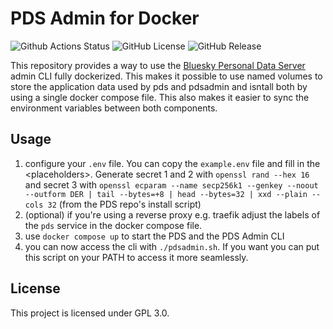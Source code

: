 # PDS Admin for Docker
![Github Actions Status](https://github.com/cr0ssing/pdsadmin-docker/actions/workflows/build-and-push-ghcr.yaml/badge.svg) ![GitHub License](https://img.shields.io/github/license/cr0ssing/pdsadmin-docker) ![GitHub Release](https://img.shields.io/github/v/release/cr0ssing/pdsadmin-docker)


This repository provides a way to use the [Bluesky Personal Data Server](https://github.com/bluesky-social/pds) admin CLI fully dockerized. This makes it possible to use named volumes to store the application data used by pds and pdsadmin and isntall both by using a single docker compose file. This also makes it easier to sync the environment variables between both components.

## Usage
1. configure your `.env` file. You can copy the `example.env` file and fill in the \<placeholders>. Generate secret 1 and 2 with `openssl rand --hex 16` and secret 3 with `openssl ecparam --name secp256k1 --genkey --noout --outform DER | tail --bytes=+8 | head --bytes=32 | xxd --plain --cols 32` (from the PDS repo's install script)
2. (optional) if you're using a reverse proxy e.g. traefik adjust the labels of the `pds` service in the docker compose file.
3. use `docker compose up` to start the PDS and the PDS Admin CLI
4. you can now access the cli with `./pdsadmin.sh`. If you want you can put this script on your PATH to access it more seamlessly.

## License
This project is licensed under GPL 3.0.